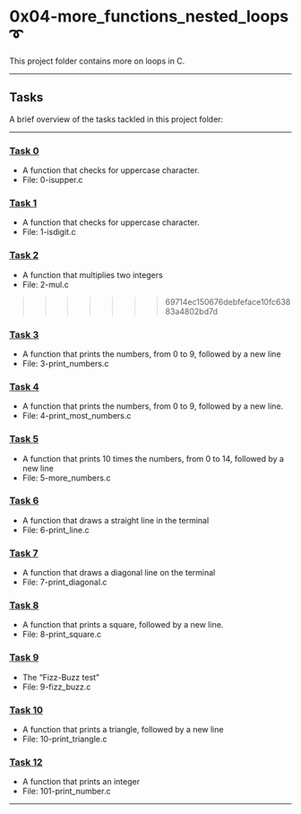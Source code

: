 # 0x04-more_functions_nested_loops ➰

This project folder contains more on loops in C.

----

## Tasks

A brief overview of the tasks tackled in this project folder:

----

### [Task 0](https://github.com/JohnIanOngayi/alx-low_level_programming/blob/master/0x04-more_functions_nested_loops/0-isupper.c)

- A function that checks for uppercase character.
- File: 0-isupper.c

### [Task 1](https://github.com/JohnIanOngayi/alx-low_level_programming/blob/master/0x04-more_functions_nested_loops/1-isdigit.c)

- A function that checks for uppercase character.
- File: 1-isdigit.c

### [Task 2](https://github.com/JohnIanOngayi/alx-low_level_programming/blob/master/0x04-more_functions_nested_loops/2-mul.c)

- A function that multiplies two integers
- File: 2-mul.c

>>>>>>> 69714ec150676debfeface10fc63883a4802bd7d
### [Task 3](https://github.com/JohnIanOngayi/alx-low_level_programming/blob/master/0x04-more_functions_nested_loops/3-print_numbers.c)

- A function that prints the numbers, from 0 to 9, followed by a new line
- File: 3-print_numbers.c

### [Task 4](https://github.com/JohnIanOngayi/alx-low_level_programming/blob/master/0x04-more_functions_nested_loops/4-print_most_numbers.c)

- A function that prints the numbers, from 0 to 9, followed by a new line.
- File: 4-print_most_numbers.c

### [Task 5](https://github.com/JohnIanOngayi/alx-low_level_programming/blob/master/0x04-more_functions_nested_loops/5-more_numbers.c)

- A function that prints 10 times the numbers, from 0 to 14, followed by a new line
- File: 5-more_numbers.c

### [Task 6](https://github.com/JohnIanOngayi/alx-low_level_programming/blob/master/0x04-more_functions_nested_loops/6-print_line.c)

- A function that draws a straight line in the terminal
- File: 6-print_line.c

### [Task 7](https://github.com/JohnIanOngayi/alx-low_level_programming/blob/master/0x04-more_functions_nested_loops/8-print_square.c)

- A function that draws a diagonal line on the terminal
- File: 7-print_diagonal.c

### [Task 8](https://github.com/JohnIanOngayi/alx-low_level_programming/blob/master/0x04-more_functions_nested_loops/8-print_square.c)

- A function that prints a square, followed by a new line.
- File: 8-print_square.c

### [Task 9](https://github.com/JohnIanOngayi/alx-low_level_programming/blob/master/0x04-more_functions_nested_loops/9-fizz_buzz.c)

- The “Fizz-Buzz test”
- File: 9-fizz_buzz.c

### [Task 10](https://github.com/JohnIanOngayi/alx-low_level_programming/blob/master/0x04-more_functions_nested_loops/10-print_triangle.c)

- A function that prints a triangle, followed by a new line
- File: 10-print_triangle.c

### [Task 12](https://github.com/JohnIanOngayi/alx-low_level_programming/blob/master/0x04-more_functions_nested_loops/101-print_number.c)

- A function that prints an integer
- File: 101-print_number.c

----

